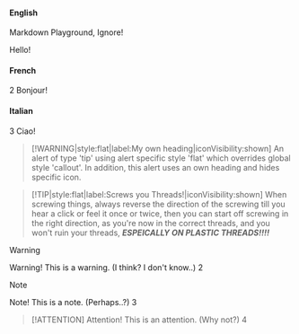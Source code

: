 

<!-- tabs:start -->

#### **English**

Markdown Playground,
Ignore!

Hello!

#### **French**
2
Bonjour!

#### **Italian**
3
Ciao!

<!-- tabs:end -->


> [!WARNING|style:flat|label:My own heading|iconVisibility:shown]
> An alert of type 'tip' using alert specific style 'flat' which overrides global style 'callout'.
> In addition, this alert uses an own heading and hides specific icon.

> [!TIP|style:flat|label:Screws you Threads!|iconVisibility:shown]
> When screwing things, always reverse the direction of the screwing till you hear a click or feel it once or twice, then you can start off screwing in the right direction, as you're now in the correct threads, and you won't ruin your threads, ***ESPEICALLY ON PLASTIC THREADS!!!!***

> [!WARNING]
> Warning! This is a warning. (I think? I don't know..)
> 2

> [!NOTE]
> Note! This is a note. (Perhaps..?)
> 3

> [!ATTENTION]
> Attention! This is an attention. (Why not?)
> 4